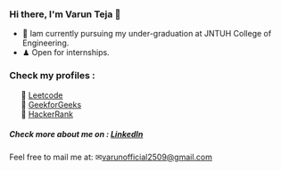 ### Hi there, I'm Varun Teja 👋

- 🔭 Iam currently pursuing my under-graduation at JNTUH College of Engineering.
- ♟ Open for internships.

### Check my profiles : 
&ensp;&ensp;&ensp;📌 <a href='https://leetcode.com/theEMCONcoder/'>Leetcode</a>
<br>&ensp;&ensp;&ensp;📌 <a href='https://auth.geeksforgeeks.org/user/varuntejajaladhula/practice/'>GeekforGeeks</a>
<br>&ensp;&ensp;&ensp;📌 <a href='https://www.hackerrank.com/varunteja200025?hr_r=1'>HackerRank</a>

##### Check more about me on : <a href='https://www.linkedin.com/in/varuntejajaladhula/'>LinkedIn</a>

Feel free to mail me at:
✉<a href='mailto:varunofficial2509@gmail.com'>varunofficial2509@gmail.com</a><br><br>



